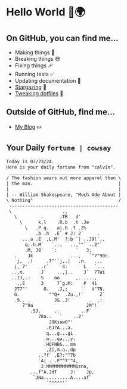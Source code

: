 # Hello World 👋🌍

## On GitHub, you can find me...

- Making things 🧰
- Breaking things 😎
- Fixing things 🩹
- Running tests ✅
- Updating documentation 📝
- [Stargazing](https://github.com/lemonase?tab=stars) 🌟
- [Tweaking dotfiles](https://github.com/lemonase/dotfiles) 📁


## Outside of GitHub, find me...

- [My Blog](https://madjam.dev/) ✏️

## Your Daily `fortune | cowsay`

```txt
Today is 03/23/24.
Here is your daily fortune from "calvin".
 _________________________________________
/ The fashion wears out more apparel than \
| the man.                                |
|                                         |
| -- William Shakespeare, "Much Ado About |
\ Nothing"                                /
 -----------------------------------------
 \                   .,
   \         .      .TR   d'
     \      k,l    .R.b  .t .Je
       \   .P q.   a|.b .f .Z%
           .b .h  .E` # J: 2`     .
      .,.a .E  ,L.M'  ?:b `| ..J9!`.,
       q,.h.M`   `..,   ..,""` ..2"`
       .M, J8`   `:       `   3;
   .    Jk              ...,   `^7"90c.
    j,  ,!     .7"'`j,.|   .n.   ...
   j, 7'     .r`     4:      L   `...
  ..,m.      J`    ..,|..    J`  7TWi
  ..JJ,.:    %    oo      ,. ....,
    .,E      3     7`g.M:    P  41
   JT7"'      O.   .J,;     ``  V"7N.
   G.           ""Q+  .Zu.,!`      Z`
   .9.. .         J&..J!       .  ,:
      7"9a                    JM"!
         .5J.     ..        ..F`
            78a..   `    ..2'
                J9Ksaw0"'
               .EJ?A...a.
               q...g...gi
              .m...qa..,y:
              .HQFNB&...mm
               ,Z|,m.a.,dp
            .,?f` ,E?:"^7b
            `A| . .F^^7'^4,
             2.MMMMMMMMMMMQzna,
         ...f"A.JdT     J:    Jp,
          `JNa..........A....af`
               `^^^^^'`
```
